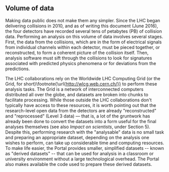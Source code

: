 ## Volume of data

Making data public does not make them any simpler. Since the LHC began delivering collisions in 2010, and as of writing this document (June 2016), the four detectors have recorded several tens of petabytes (PB) of collision data. Performing an analysis on this volume of data involves several stages. First, the data from the collisions, which are in the form of electrical signals from individual channels within each detector, must be pieced together, or reconstructed, to form a coherent picture of the collision itself. Then, analysis software must sift through the collisions to look for signatures associated with predicted physics phenomena or for deviations from the predictions.

The LHC collaborations rely on the Worldwide LHC Computing Grid (or the Grid, for short)\footnote{\url{http://wlcg.web.cern.ch/}} to perform these analysis tasks. The Grid is a network of interconnected computers distributed all over the globe, and datasets are broken into chunks to facilitate processing. While those outside the LHC collaborations don't typically have access to these resources, it is worth pointing out that the research-level open data from the detectors are already "reconstructed" and "reprocessed" (Level 3 data) — that is, a lot of the gruntwork has already been done to convert the datasets into a form useful for the final analyses themselves (see also *Impact on scientists*, under Section 5). Despite this, performing research with the "analysable" data is no small task and preparing an appropriate dataset, depending on the analysis one wishes to perform, can take up considerable time and computing resources. To make life easier, the Portal provides smaller, simplified datasets -- known as "derived datasets" -- that can be used for analysis in a classroom or university environment without a large technological overhead. The Portal also makes available the code used to prepare these derived datasets.
